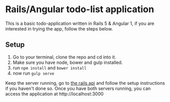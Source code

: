 # Rails/Angular todo-list application
This is a basic todo-application written in Rails 5 & Angular 1, if you are interested in trying the app, follow the steps below.

## Setup
1. Go to your terminal, clone the repo and cd into it.
2. Make sure you have node, bower and gulp installed.
3. run `npm install` and `bower install`
4. now run `gulp serve`

Keep the server running, go to [the rails api](https://github.com/youssef1337/todo_app_rails) and follow the setup instructions if you haven't done so.
Once you have both servers running, you can access the application at http://localhost:3000
